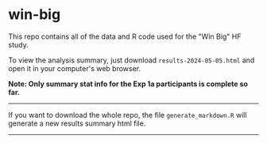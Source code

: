 # win-big

This repo contains all of the data and R code used for the "Win Big" HF study. 

To view the analysis summary, just download `results-2024-05-05.html` and open it in your computer's web browser.

**Note: Only summary stat info for the Exp 1a participants is complete so far.**

---

If you want to download the whole repo, the file `generate_markdown.R` will generate a new results summary html file.

---
